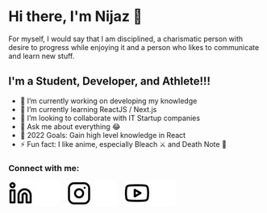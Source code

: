 # Hi there, I'm Nijaz 👋

For myself, I would say that I am disciplined, a charismatic person with desire to progress while enjoying it and a person who likes to communicate and learn new stuff.

## I'm a Student, Developer, and Athlete!!!

- 🔭 I’m currently working on developing my knowledge
- 🌱 I’m currently learning ReactJS / Next.js
- 👯 I’m looking to collaborate with IT Startup companies
- 💬 Ask me about everything 😂
- 🥅 2022 Goals: Gain high level knowledge in React
- ⚡ Fun fact: I like anime, especially Bleach ⚔ and Death Note 📓

### Connect with me:

[![website](./img/linkedin-light.svg)](https://www.linkedin.com/in/nijaz-andelić-2812261bb/#gh-light-mode-only)
[![website](./img/linkedin-dark.svg)](https://www.linkedin.com/in/nijaz-andelić-2812261bb/#gh-dark-mode-only)
&nbsp;&nbsp;
[![website](./img/instagram-light.svg)](https://www.instagram.com/n.andelic/#gh-light-mode-only)
[![website](./img/instagram-dark.svg)](https://www.instagram.com/n.andelic/#gh-dark-mode-only)
&nbsp;&nbsp;
[![website](./img/youtube-light.svg)](https://www.youtube.com/channel/UC_cVEnNqj1u_hBYcOYTzDWA#gh-light-mode-only)
[![website](./img/youtube-dark.svg)](https://www.youtube.com/channel/UC_cVEnNqj1u_hBYcOYTzDWA#gh-dark-mode-only)
